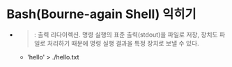 # Bash(Bourne-again Shell) 익히기

- >: 출력 리다이렉션. 명령 실행의 표준 출력(stdout)을 파일로 저장, 장치도 파일로 처리하기 때문에 명령 실행 결과을 특정 장치로 보낼 수 있다.
	- 'hello' > ./hello.txt
